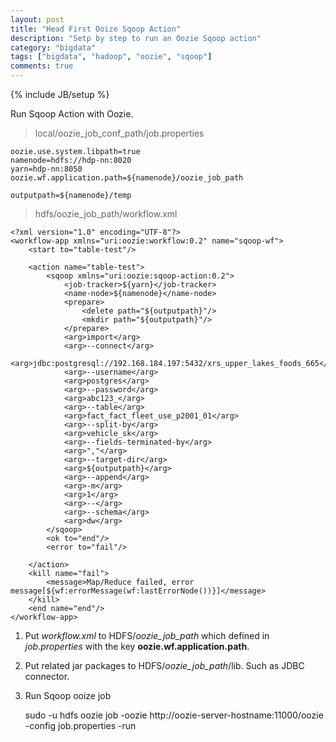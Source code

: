 ```yaml
---
layout: post
title: "Head First Ooize Sqoop Action"
description: "Setp by step to run an Oozie Sqoop action"
category: "bigdata"
tags: ["bigdata", "hadoop", "oozie", "sqoop"]
comments: true
---
```

{% include JB/setup %}

Run Sqoop Action with Oozie.

>local/oozie_job_conf_path/job.properties

    oozie.use.system.libpath=true
    namenode=hdfs://hdp-nn:8020
    yarn=hdp-nn:8050
    oozie.wf.application.path=${namenode}/oozie_job_path

    outputpath=${namenode}/temp

>hdfs/oozie_job_path/workflow.xml

    <?xml version="1.0" encoding="UTF-8"?>
    <workflow-app xmlns="uri:oozie:workflow:0.2" name="sqoop-wf">
        <start to="table-test"/>
    
        <action name="table-test">
            <sqoop xmlns="uri:oozie:sqoop-action:0.2">
                <job-tracker>${yarn}</job-tracker>
                <name-node>${namenode}</name-node>
                <prepare>
                    <delete path="${outputpath}"/>
                    <mkdir path="${outputpath}"/>
                </prepare>
                <arg>import</arg>
                <arg>--connect</arg>
                <arg>jdbc:postgresql://192.168.184.197:5432/xrs_upper_lakes_foods_665</arg>
                <arg>--username</arg>
                <arg>postgres</arg>
                <arg>--password</arg>
                <arg>abc123_</arg>
                <arg>--table</arg>
                <arg>fact_fact_fleet_use_p2001_01</arg>
                <arg>--split-by</arg>
                <arg>vehicle_sk</arg>
                <arg>--fields-terminated-by</arg>
                <arg>","</arg>
                <arg>--target-dir</arg>
                <arg>${outputpath}</arg>
                <arg>--append</arg>
                <arg>-m</arg>
                <arg>1</arg>
                <arg>--</arg>
                <arg>--schema</arg>
                <arg>dw</arg>
            </sqoop>
            <ok to="end"/>
            <error to="fail"/>
            
        </action>
        <kill name="fail">
            <message>Map/Reduce failed, error message[${wf:errorMessage(wf:lastErrorNode())}]</message>
        </kill>
        <end name="end"/>
    </workflow-app>

1. Put _workflow.xml_ to HDFS/_oozie_job_path_ which defined in _job.properties_ with the key **oozie.wf.application.path**.

2. Put related jar packages to HDFS/_oozie_job_path_/lib. Such as JDBC connector.

3. Run Sqoop ooize job

    sudo -u hdfs oozie job -oozie http://oozie-server-hostname:11000/oozie -config job.properties -run
